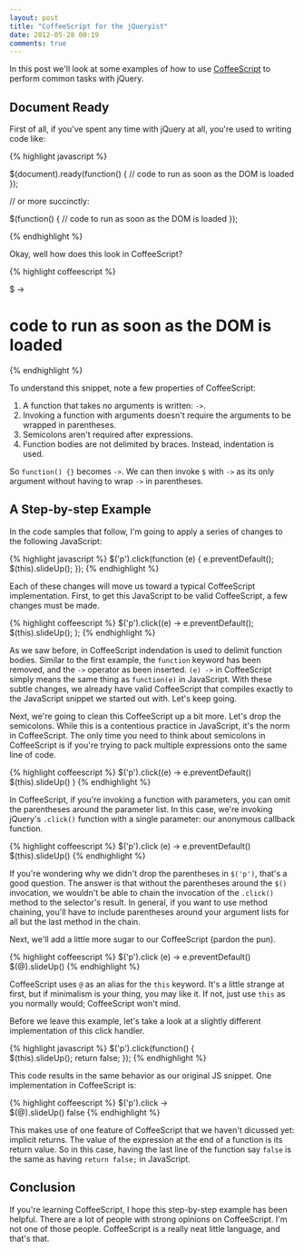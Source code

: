 ```yaml
---
layout: post
title: "CoffeeScript for the jQueryist"
date: 2012-05-28 00:19
comments: true
---
```


In this post we'll look at some examples of how to use [CoffeeScript](http://coffeescript.org/) to perform common tasks with jQuery.

## Document Ready

First of all, if you've spent any time with jQuery at all, you're used to writing code like:

{% highlight javascript %}

$(document).ready(function() {
  // code to run as soon as the DOM is loaded
});

// or more succinctly:

$(function() {
  // code to run as soon as the DOM is loaded
});

{% endhighlight %}

Okay, well how does this look in CoffeeScript?

{% highlight coffeescript %}

$ ->
  # code to run as soon as the DOM is loaded

{% endhighlight %}

To understand this snippet, note a few properties of CoffeeScript:

1. A function that takes no arguments is written: `->`.
2. Invoking a function with arguments doesn't require the arguments to be wrapped in parentheses.
3. Semicolons aren't required after expressions.
4. Function bodies are not delimited by braces. Instead, indentation is used.

So `function() {}` becomes `->`. We can then invoke `$` with `->` as its only argument without having
to wrap `->` in parentheses.

## A Step-by-step Example

In the code samples that follow, I'm going to apply a series of changes to the following JavaScript:

{% highlight javascript %}
$('p').click(function (e) {
  e.preventDefault();
  $(this).slideUp();
});
{% endhighlight %}

Each of these changes will move us toward a typical CoffeeScript implementation. First, to get this JavaScript
to be valid CoffeeScript, a few changes must be made.

{% highlight coffeescript %}
$('p').click((e) ->
  e.preventDefault();
  $(this).slideUp();
);
{% endhighlight %}

As we saw before, in CoffeeScript indendation is used to delimit function bodies. Similar to the first example,
the `function` keyword has been removed, and the `->` operator as been inserted. `(e) ->` in CoffeeScript simply means the same thing as
`function(e)` in JavaScript. With these subtle changes, we already have valid CoffeeScript that compiles exactly to the 
JavaScript snippet we started out with. Let's keep going.

Next, we're going to clean this CoffeeScript up a bit more. Let's drop the semicolons. While this is a contentious practice in JavaScript, it's the norm in CoffeeScript. The only time you need to think about semicolons in CoffeeScript is if you're trying to pack multiple expressions onto the same line of code.

{% highlight coffeescript %}
$('p').click((e) ->
  e.preventDefault()
  $(this).slideUp()
)
{% endhighlight %}

In CoffeeScript, if you're invoking a function with parameters, you can omit the parentheses around the parameter list. In this case, we're invoking jQuery's `.click()` function with a single parameter: our anonymous callback function. 

{% highlight coffeescript %}
$('p').click (e) ->
  e.preventDefault()
  $(this).slideUp()
{% endhighlight %}

If you're wondering why we didn't drop the parentheses in `$('p')`, that's a good question. The answer is that without the parentheses around the `$()` invocation, we wouldn't be able to chain the invocation of the `.click()` method to the selector's result. In general, if you want to use method chaining, you'll have to include parentheses around your argument lists for all but the last method in the chain.

Next, we'll add a little more sugar to our CoffeeScript (pardon the pun). 

{% highlight coffeescript %}
$('p').click (e) ->
  e.preventDefault()
  $(@).slideUp()
{% endhighlight %}

CoffeeScript uses `@` as an alias for the `this` keyword. It's a little strange at first, but if minimalism is your thing, you may like it. If not, just use `this` as you normally would; CoffeeScript won't mind.

Before we leave this example, let's take a look at a slightly different implementation of this click handler. 

{% highlight javascript %}
$('p').click(function() {  
  $(this).slideUp();
  return false;
});
{% endhighlight %}

This code results in the same behavior as our original JS snippet. One implementation in CoffeeScript is:

{% highlight coffeescript %}
$('p').click ->  
  $(@).slideUp()
  false
{% endhighlight %}

This makes use of one feature of CoffeeScript that we haven't dicussed yet: implicit returns. The value of the expression at the end of a function is its return value. So in this case, having the last line of the function say `false` is the same as having `return false;` in JavaScript.


## Conclusion

If you're learning CoffeeScript, I hope this step-by-step example has been helpful. There are a lot of people with strong opinions on CoffeeScript. I'm not one of those people. CoffeeScript is a really neat little language, and that's that.

